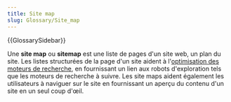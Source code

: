 ```yaml
---
title: Site map
slug: Glossary/Site_map
---
```


{{GlossarySidebar}}

Une **site map** ou **sitemap** est une liste de pages d'un site web, un plan du site. Les listes structurées de la page d'un site aident à l'[optimisation des moteurs de recherche](/fr/docs/Glossary/SEO), en fournissant un lien aux robots d'exploration tels que les moteurs de recherche à suivre. Les site maps aident également les utilisateurs à naviguer sur le site en fournissant un aperçu du contenu d'un site en un seul coup d'œil.
